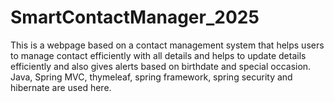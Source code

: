 # SmartContactManager_2025
This is a webpage based on a contact management system that helps users to manage contact efficiently with all details and helps to update details efficiently and also gives alerts based on birthdate and special occasion. Java, Spring MVC, thymeleaf, spring framework, spring security and hibernate are used here.
